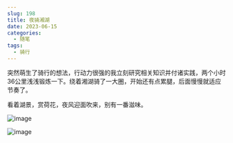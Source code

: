 ```yaml
---
slug: 198
title: 夜骑湘湖
date: 2023-06-15
categories: 
  - 随笔
tags:
  - 骑行
---
```


突然萌生了骑行的想法，行动力很强的我立刻研究相关知识并付诸实践，两个小时36公里浅浅锻炼一下。绕着湘湖骑了一大圈，开始还有点累腿，后面慢慢就适应节奏了。

看着湖景，赏荷花，夜风迎面吹来，别有一番滋味。

![image](https://imgurl.zishu.me/images/old/2023/648aba29327bf.png)

![image](https://imgurl.zishu.me/images/old/2023/648aba29caee1.png)
